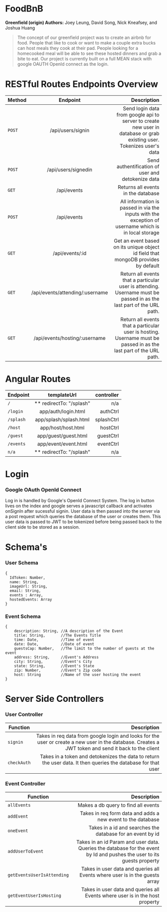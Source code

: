 # FoodBnB 
**Greenfield (origin) Authors:** Joey Leung, David Song, Nick Kneafsey, and Joshua Huang
> The concept of our greenfield project was to create an airbnb for food. People that like to cook or want to make a couple extra bucks can host meals they cook at their pad. People looking for a homecooked meal will be able to see these hosted dinners and grab a bite to eat. Our project is currently built on a full MEAN stack with google OAUTH OpenId connect as the login.

# RESTful Routes Endpoints Overview

| Method        | Endpoint      | Description  |
| ------------- |:-------------:| ------------:|
| `POST` | /api/users/signin | Send login data from google api to server to create new user in database or grab existing user. Tokenizes user's data |
| `POST` | /api/users/signedin | Send authentification of user and detokenize data |
| `GET` | /api/events | Returns all events in the database |
| `POST` | /api/events | All information is passed in via the inputs with the exception of username which is in local storage |
| `GET` | /api/events/:id | Get an event based on its unique object id field that mongoDB provides by default |
| `GET` | /api/events/attending/:username | Return all events that a particular user is attending. Username must be passed in as the last part of the URL path. |
| `GET` | /api/events/hosting/:username | Return all events that a particular user is hosting. Username must be passed in as the last part of the URL path.  |

# Angular Routes

| Endpoint        | templateUrl      | controller  |
| ------------- |:-------------:| ------------:|
| `/` | ** redirectTo: "/splash" | n/a |
| `/login` | app/auth/login.html | authCtrl |
| `/splash` | app/splash/splash.html | splashCtrl |
| `/host` | app/host/host.html | hostCtrl |
| `/guest` | app/guest/guest.html | guestCtrl |
| `/events` | app/event/event.html | eventCtrl |
| `n/a` | ** redirectTo: "/splash" | n/a |


# Login

### Google OAuth OpenId Connect
Log in is handled by Google's OpenId Connect System. The log in button lives on the index and google serves a javascript callback and activates onSignIn after sucessful signin. User data is then passed into the server via a post request which queries the database of the user or creates them. This user data is passed to JWT to be tokenized before being passed back to the client side to be stored as a session.

# Schema's

### User Schema

    {
      IdToken: Number,
      name: String,
      imageUrl: String,
      email: String,
      events : Array,
      hostedEvents: Array
    }

### Event Schema

    {
	    description: String, //A description of the Event
	    title: String,		 //The Events Title
	    time: Date,			 //Time of event 
	    date: Date,			 //Date of event
	    guestsCap: Number,	 //The limit to the number of guests at the event
	    address: String,	 //Event's Address
	    city: String,		 //Event's City
	    state: String,		 //Event's State
	    zip: Number,		 //Event's Zip code
	    host: String		 //Name of the user hosting the event
    }

# Server Side Controllers
### User Controller

| Function        |  Description  |
| ------------- |------------:|
| `signin` | Takes in req data from google login and looks for the user or create a new user in the database. Creates a JWT token and send it back to the client |
| `checkAuth` | Takes in a token and detokenizes the data to return the user data. It then queries the database for that user |

### Event Controller

| Function        |  Description  |
| ------------- |------------:|
| `allEvents` | Makes a db query to find all events |
| `addEvent` | Takes in req form data and adds a new event to the database |
| `oneEvent` | Takes in a id and searches the database for an event by id |
| `addUserToEvent` | Takes in an id Param and user data. Queries the database for the event by Id and pushes the user to its guests property |
| `getEventsUserIsAttending` | Takes in user data and queries all Events where user is in the guests array |
| `getEventUserIsHosting` | Takes in user data and queries all Events where user is in the host property |
